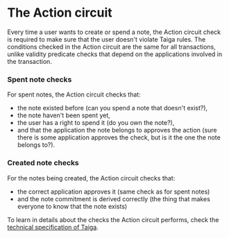 # The Action circuit

Every time a user wants to create or spend a note, 
the Action circuit check is required to make sure that the user doesn't violate Taiga rules. 
The conditions checked in the Action circuit are the same for all transactions, 
unlike validity predicate checks that depend on the applications involved in the transaction.

### Spent note checks

For spent notes, the Action circuit checks that:
* the note existed before (can you spend a note that doesn't exist?),
* the note haven't been spent yet,
* the user has a right to spend it (do you own the note?),
* and that the application the note belongs to approves the action (sure there is some application approves the check, but is it the one the note belongs to?).

### Created note checks

For the notes being created, the Action circuit checks that:
* the correct application approves it (same check as for spent notes)
* and the note commitment is derived correctly (the thing that makes everyone to know that the note exists)

To learn in details about the checks the Action circuit performs, check the [technical specification of Taiga](./spec.md).
